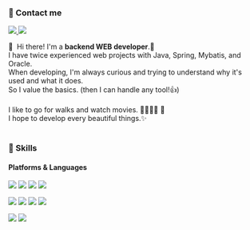 ### 🤞 Contact me
<p>
  <a href="https://woo-note.tistory.com/" target="_blank">
    <img src="https://img.shields.io/badge/Tech_Blog-ABC9FF?style=flat-square&logo=%20Sponsors&logoColor=white"/>
  </a>
  <a href="mailto:pjwoong0202@gmail.com" target="_blank">
    <img src="https://img.shields.io/badge/pjwoong0202@gmail.com-EB4747?style=flat-square&logo=Gmail&logoColor=white"/>
  </a>
</p>

<p>
  👋&nbsp; Hi there! I'm a <b>backend WEB developer</b>.🚀<br/>
  I have twice experienced web projects with Java, Spring, Mybatis, and Oracle.<br/>
  When developing, I'm always curious and trying to understand why it's used and what it does.<br/>
  So I value the basics. (then I can handle any tool!👍)<br/><br/>
  I like to go for walks and watch movies. 🏃‍♀️🏃‍♂️ 🎥 <br/>
  I hope to develop every beautiful things.✨<br/><br/>
</p>


### 💪 Skills
#### Platforms & Languages
<p>
  <img src="https://img.shields.io/badge/Java-937062?style=flat-square&logo=Java&logoColor=white"/>
  <img src="https://img.shields.io/badge/Spring-6DB33F?style=flat-square&logo=Spring&logoColor=white">
  <img src="https://img.shields.io/badge/oracle-FF4848?style=flat-square&logo=oracle&logoColor=white">
  <img src="https://img.shields.io/badge/apache tomcat-F8DC75?style=flat-square&logo=apachetomcat&logoColor=black">
</p>
<p>
  <img src="https://img.shields.io/badge/HTML5-FF8224?style=flat-square&logo=html5&logoColor=white"/>
  <img src="https://img.shields.io/badge/CSS3-4375DB?style=flat-square&logo=css3&logoColor=white"/>
  <img src="https://img.shields.io/badge/javascript-FFCD12?style=flat-square&logo=javascript&logoColor=white">
  <img src="https://img.shields.io/badge/jquery-0769AD?style=flat-square&logo=jquery&logoColor=black">
</p>
<p>
  <img src="https://img.shields.io/badge/GitHub-gray?style=flat-square&logo=GitHub&logoColor=white"/>
  <img src="https://img.shields.io/badge/Notion-f7f7f7?style=flat-square&logo=Notion&logoColor=black"/>
</p>
